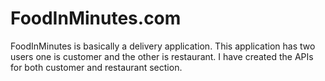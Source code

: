 # FoodInMinutes.com
FoodInMinutes is basically a delivery application. This application has two users one is customer and the other is restaurant. I have created the APIs for both customer and restaurant section.
